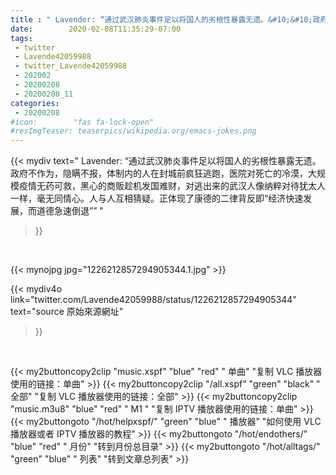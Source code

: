 ```yaml
---
title : " Lavender: “通过武汉肺炎事件足以将国人的劣根性暴露无遗。&#10;&#10;政府不作为，隐瞒不报，体制内的人在封城前疯狂逃跑，医院对死亡的冷漠，大规模疫情无药可救，黑心的商贩趁机发国难财，对逃出来的武汉人像纳粹对待犹太人一样，毫无同情心。人与人互相猜疑。正体现了康德的二律背反即“经济快速发展，而道德急速倒退””  "
date:        2020-02-08T11:35:29-07:00
tags:
 - twitter
 - Lavende42059988
 - twitter_Lavende42059988
 - 202002
 - 20200208
 - 20200208_11
categories:
 - 20200208
#icon:        "fas fa-lock-open"
#resImgTeaser: teaserpics/wikipedia.org/emacs-jokes.png
---
```


{{< mydiv text=" Lavender: “通过武汉肺炎事件足以将国人的劣根性暴露无遗。&#10;&#10;政府不作为，隐瞒不报，体制内的人在封城前疯狂逃跑，医院对死亡的冷漠，大规模疫情无药可救，黑心的商贩趁机发国难财，对逃出来的武汉人像纳粹对待犹太人一样，毫无同情心。人与人互相猜疑。正体现了康德的二律背反即“经济快速发展，而道德急速倒退””  "
>}}
<br>


 {{< mynojpg jpg="1226212857294905344.1.jpg" >}}<br> 



{{< mydiv4o link="twitter.com/Lavende42059988/status/1226212857294905344"
text="source 原始來源網址"
>}}


<br>





{{< my2buttoncopy2clip "music.xspf"        "blue"   "red"    " 单曲"  "复制 VLC 播放器使用的链接：单曲" >}} {{< my2buttoncopy2clip "/all.xspf"         "green"  "black"  " 全部"  "复制 VLC 播放器使用的链接：全部" >}} {{< my2buttoncopy2clip "music.m3u8"        "blue"   "red"    " M1 "    "复制 IPTV 播放器使用的链接：单曲" >}} {{< my2buttongoto      "/hot/helpxspf/"    "green"  "blue"   " 播放器" "如何使用 VLC 播放器或者 IPTV 播放器的教程" >}} {{< my2buttongoto      "/hot/endothers/"   "blue"   "red"    " 月份"   "转到月份总目录" >}} {{< my2buttongoto      "/hot/alltags/"     "green"  "blue"   " 列表"   "转到文章总列表" >}} 
